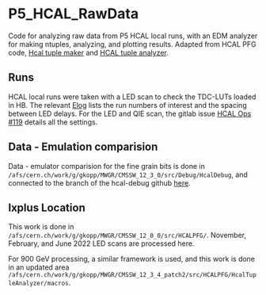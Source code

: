 # P5_HCAL_RawData
Code for analyzing raw data from P5 HCAL local runs, with an EDM analyzer for making ntuples, analyzing, and plotting results. Adapted from HCAL PFG code, [Hcal tuple maker](https://github.com/HCALPFG/HcalTupleMaker) and [HCAL tuple analyzer](https://github.com/HCALPFG/HcalTupleAnalyzerExample).

## Runs
HCAL local runs were taken with a LED scan to check the TDC-LUTs loaded in HB. The relevant [Elog](http://cmsonline.cern.ch/cms-elog/1128105) lists the run numbers of interest and the spacing between LED delays. For the LED and QIE scan, the gitlab issue [HCAL Ops #119](https://gitlab.cern.ch/cmshcal/docs/-/issues/119#note_5280563) details all the settings.  

## Data - Emulation comparision
Data - emulator comparision for the fine grain bits is done in `/afs/cern.ch/work/g/gkopp/MWGR/CMSSW_12_3_0/src/Debug/HcalDebug`, and connected to the branch of the hcal-debug github [here](https://github.com/gk199/cms-hcal-debug/tree/Data-Emu_LEDscan). 

## lxplus Location
This work is done in `/afs/cern.ch/work/g/gkopp/MWGR/CMSSW_12_0_0/src/HCALPFG/`. November, February, and June 2022 LED scans are processed here. 

For 900 GeV processing, a similar framework is used, and this work is done in an updated area `/afs/cern.ch/work/g/gkopp/MWGR/CMSSW_12_3_4_patch2/src/HCALPFG/HcalTupleAnalyzer/macros`. 
